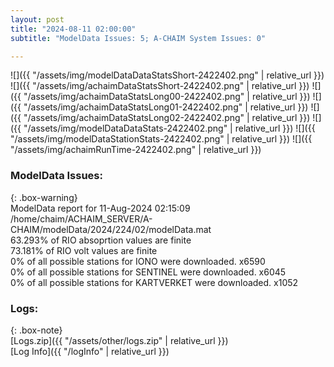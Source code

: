 ```yaml
---
layout: post
title: "2024-08-11 02:00:00"
subtitle: "ModelData Issues: 5; A-CHAIM System Issues: 0"

---
```


![]({{ "/assets/img/modelDataDataStatsShort-2422402.png" | relative_url }})
![]({{ "/assets/img/achaimDataStatsShort-2422402.png" | relative_url }})
![]({{ "/assets/img/achaimDataStatsLong00-2422402.png" | relative_url }})
![]({{ "/assets/img/achaimDataStatsLong01-2422402.png" | relative_url }})
![]({{ "/assets/img/achaimDataStatsLong02-2422402.png" | relative_url }})
![]({{ "/assets/img/modelDataDataStats-2422402.png" | relative_url }})
![]({{ "/assets/img/modelDataStationStats-2422402.png" | relative_url }})
![]({{ "/assets/img/achaimRunTime-2422402.png" | relative_url }})


### ModelData Issues:  
  
{: .box-warning}  
 ModelData report for 11-Aug-2024 02:15:09   
 /home/chaim/ACHAIM_SERVER/A-CHAIM/modelData/2024/224/02/modelData.mat   
 63.293% of RIO absoprtion values are finite   
 73.181% of RIO volt values are finite   
 0% of all possible stations for IONO were downloaded. x6590   
 0% of all possible stations for SENTINEL were downloaded. x6045   
 0% of all possible stations for KARTVERKET were downloaded. x1052   
  


### Logs:  
  
{: .box-note}  
[Logs.zip]({{ "/assets/other/logs.zip" | relative_url }})  
[Log Info]({{ "/logInfo" | relative_url }})  
